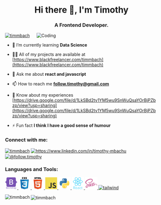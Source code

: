 <h1 align="center">Hi there 👋,  I'm Timothy </h1>
<h3 align="center">A Frontend Developer.</h3>

<img align="right" alt="Coding" width="400" src="https://miro.medium.com/max/1400/1*vJjJ3Mdok6Rvxx85IIRqBQ.gif" />



<p align="left"> <a href="https://twitter.com/timmbach" target="blank"><img src="https://img.shields.io/twitter/follow/timmbach?logo=twitter&style=for-the-badge" alt="timmbach" /></a> </p>

- 🌱 I’m currently learning **Data Science**

- 👨‍💻 All of my projects are available at [https://www.blackfreelancer.com/timmbach](https://www.blackfreelancer.com/timmbach)

- 💬 Ask me about **react and javascript**

- 📫 How to reach me **follow.timothy@gmail.com**

- 📄 Know about my experiences [https://drive.google.com/file/d/1LkSBd2tv1YM5wu9SnWuQsaYOrBjPZbzp/view?usp=sharing](https://drive.google.com/file/d/1LkSBd2tv1YM5wu9SnWuQsaYOrBjPZbzp/view?usp=sharing)

- ⚡ Fun fact **I think I have a good sense of humour**

<h3 align="left">Connect with me:</h3>
<p align="left">
<a href="https://twitter.com/timmbach" target="blank"><img align="center" src="https://raw.githubusercontent.com/rahuldkjain/github-profile-readme-generator/master/src/images/icons/Social/twitter.svg" alt="timmbach" height="30" width="40" /></a>
<a href="https://linkedin.com/in/https://www.linkedin.com/in/timothy-mbachu" target="blank"><img align="center" src="https://raw.githubusercontent.com/rahuldkjain/github-profile-readme-generator/master/src/images/icons/Social/linked-in-alt.svg" alt="https://www.linkedin.com/in/timothy-mbachu" height="30" width="40" /></a>
<a href="https://medium.com/@follow.timothy" target="blank"><img align="center" src="https://raw.githubusercontent.com/rahuldkjain/github-profile-readme-generator/master/src/images/icons/Social/medium.svg" alt="@follow.timothy" height="30" width="40" /></a>
</p>

<h3 align="left">Languages and Tools:</h3>
<p align="left"> <a href="https://getbootstrap.com" target="_blank" rel="noreferrer"> <img src="https://raw.githubusercontent.com/devicons/devicon/master/icons/bootstrap/bootstrap-plain-wordmark.svg" alt="bootstrap" width="40" height="40"/> </a> <a href="https://www.w3schools.com/css/" target="_blank" rel="noreferrer"> <img src="https://raw.githubusercontent.com/devicons/devicon/master/icons/css3/css3-original-wordmark.svg" alt="css3" width="40" height="40"/> </a> <a href="https://www.w3.org/html/" target="_blank" rel="noreferrer"> <img src="https://raw.githubusercontent.com/devicons/devicon/master/icons/html5/html5-original-wordmark.svg" alt="html5" width="40" height="40"/> </a> <a href="https://developer.mozilla.org/en-US/docs/Web/JavaScript" target="_blank" rel="noreferrer"> <img src="https://raw.githubusercontent.com/devicons/devicon/master/icons/javascript/javascript-original.svg" alt="javascript" width="40" height="40"/> </a> <a href="https://www.python.org" target="_blank" rel="noreferrer"> <img src="https://raw.githubusercontent.com/devicons/devicon/master/icons/python/python-original.svg" alt="python" width="40" height="40"/> </a> <a href="https://reactjs.org/" target="_blank" rel="noreferrer"> <img src="https://raw.githubusercontent.com/devicons/devicon/master/icons/react/react-original-wordmark.svg" alt="react" width="40" height="40"/> </a> <a href="https://sass-lang.com" target="_blank" rel="noreferrer"> <img src="https://raw.githubusercontent.com/devicons/devicon/master/icons/sass/sass-original.svg" alt="sass" width="40" height="40"/> </a> <a href="https://tailwindcss.com/" target="_blank" rel="noreferrer"> <img src="https://www.vectorlogo.zone/logos/tailwindcss/tailwindcss-icon.svg" alt="tailwind" width="40" height="40"/> </a> </p>

<p><img align="left" src="https://github-readme-stats.vercel.app/api/top-langs?username=timmbach&show_icons=true&locale=en&layout=compact" alt="timmbach" /></p>

<p>&nbsp;<img align="center" src="https://github-readme-stats.vercel.app/api?username=timmbach&show_icons=true&locale=en" alt="timmbach" /></p>

